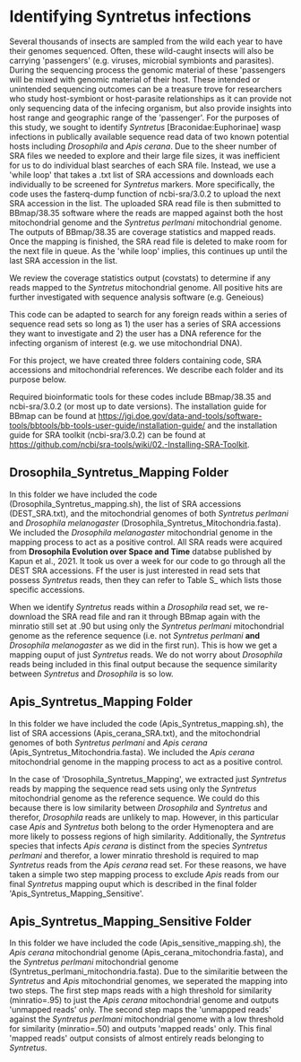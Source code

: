 # Identifying Syntretus infections
Several thousands of insects are sampled from the wild each year to have their genomes sequenced. Often, these wild-caught insects will also be carrying 'passengers' (e.g. viruses, microbial symbionts and parasites). During the sequencing process the genomic material of these 'passengers will be mixed with genomic material of their host. These intended or unintended sequencing outcomes can be a treasure trove for researchers who study host-symbiont or host-parasite relationships as it can provide not only sequencing data of the infecing organism, but also provide insights into host range and geographic range of the 'passenger'. For the purposes of this study, we sought to identify _Syntretus_ [Braconidae:Euphorinae] wasp infections in publically available sequence read data of two known potential hosts including _Drosophila_ and _Apis_ _cerana_. 
Due to the sheer number of SRA files we needed to explore and their large file sizes, it was inefficient for us to do individual blast searches of each SRA file. Instead, we use a 'while loop' that takes a .txt list of SRA accessions and downloads each individually to be screened for _Syntretus_ markers. More specifically, the code uses the fasterq-dump function of ncbi-sra/3.0.2 to upload the next SRA accession in the list. The uploaded SRA read file is then submitted to BBmap/38.35 software where the reads are mapped against both the host mitochondrial genome and the _Syntretus perlmani_ mitochondrial genome. The outputs of BBmap/38.35 are coverage statistics and mapped reads. Once the mapping is finished, the SRA read file is deleted to make room for the next file in queue. As the 'while loop' implies, this continues up until the last SRA accession in the list.

We review the coverage statistics output (covstats) to determine if any reads mapped to the _Syntretus_ mitochondrial genome. All positive hits are further investigated with sequence analysis software (e.g. Geneious)
 
This code can be adapted to search for any foreign reads within a series of sequence read sets so long as 1) the user has a series of SRA accessions they want to investigate and 2) the user has a DNA reference for the infecting organism of interest (e.g. we use mitochondrial DNA).

For this project, we have created three folders containing code, SRA accessions and mitochondrial references. We describe each folder and its purpose below. 

Required bioinformatic tools for these codes include BBmap/38.35 and ncbi-sra/3.0.2 (or most up to date versions). The installation guide for BBmap can be found at https://jgi.doe.gov/data-and-tools/software-tools/bbtools/bb-tools-user-guide/installation-guide/ and the installation guide for SRA toolkit (ncbi-sra/3.0.2) can be found at https://github.com/ncbi/sra-tools/wiki/02.-Installing-SRA-Toolkit.

## Drosophila_Syntretus_Mapping Folder
In this folder we have included the code (Drosophila_Syntretus_mapping.sh), the list of SRA accessions (DEST_SRA.txt), and the mitochondrial genomes of both _Syntretus perlmani_ and _Drosophila melanogaster_ (Drosophila_Syntretus_Mitochondria.fasta). We included the _Drosophila melanogaster_ mitochondrial genome in the mapping process to act as a positive control. All SRA reads were acquired from **Drosophila Evolution over Space and Time** databse published by Kapun et al., 2021. It took us over a week for our code to go through all the DEST SRA accessions. Ff the user is just interested in read sets that possess _Syntretus_ reads, then they can refer to Table S_ which lists those specific accessions.

When we identify _Syntretus_ reads within a _Drosophila_ read set, we re-download the SRA read file and ran it through BBmap again with the minratio still set at .90 but using only the _Syntretus perlmani_ mitochondrial genome as the reference sequence (i.e. not _Syntretus perlmani_ **and** _Drosophila melanogaster_ as we did in the first run). This is how we get a mapping ouput of just _Syntretus_ reads. We do not worry about _Drosophila_ reads being included in this final output because the sequence similarity between _Syntretus_ and _Drosophila_ is so low. 

## Apis_Syntretus_Mapping Folder
In this folder we have included the code (Apis_Syntretus_mapping.sh), the list of SRA accessions (Apis_cerana_SRA.txt), and the mitochondrial genomes of both _Syntretus perlmani_ and _Apis cerana_ (Apis_Syntretus_Mitochondria.fasta). We included the _Apis cerana_ mitochondrial genome in the mapping process to act as a positive control.

In the case of 'Drosophila_Syntretus_Mapping', we extracted just _Syntretus_ reads by mapping the sequence read sets using only the _Syntretus_ mitochondrial genome as the reference sequence. We could do this because there is low similarity between _Drosophila_ and _Syntretus_ and therefor, _Drosophila_ reads are unlikely to map. However, in this particular case _Apis_ and _Syntretus_ both belong to the order Hymenoptera and are more likely to possess regions of high similarity. Additionally, the _Syntretus_ species that infects _Apis cerana_ is distinct from the species _Syntretus perlmani_ and therefor, a lower minratio threshold is required to map _Syntretus_ reads from the _Apis cerana_ read set. For these reasons, we have taken a simple two step mapping process to exclude _Apis_ reads from our final _Syntretus_ mapping ouput which is described in the final folder 'Apis_Syntretus_Mapping_Sensitive'. 

## Apis_Syntretus_Mapping_Sensitive Folder
In this folder we have included the code (Apis_sensitive_mapping.sh), the _Apis cerana_ mitochondrial genome (Apis_cerana_mitochondria.fasta), and the _Syntretus perlmani_ mitochondrial genome (Syntretus_perlmani_mitochondria.fasta). Due to the similaritie between the _Syntretus_ and _Apis_ mitochondrial genomes, we seperated the mapping into two steps. The first step maps reads with a high threshold for similarity (minratio=.95) to just the _Apis cerana_ mitochondrial genome and outputs 'unmapped reads' only. The second step maps the 'unmappped reads' against the _Syntretus perlmani_ mitochondrial genome with a low threshold for similarity (minratio=.50) and outputs 'mapped reads' only. This final 'mapped reads' output consists of almost entirely reads belonging to _Syntretus_.
